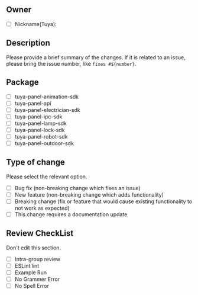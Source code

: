 ## Owner

- [ ] Nickname(Tuya): 

## Description

Please provide a brief summary of the changes. If it is related to an issue, please bring the issue number, like `fixes #${number}`.

## Package

- [ ] tuya-panel-animation-sdk
- [ ] tuya-panel-api
- [ ] tuya-panel-electrician-sdk
- [ ] tuya-panel-ipc-sdk
- [ ] tuya-panel-lamp-sdk
- [ ] tuya-panel-lock-sdk
- [ ] tuya-panel-robot-sdk
- [ ] tuya-panel-outdoor-sdk

## Type of change

Please select the relevant option.

- [ ] Bug fix (non-breaking change which fixes an issue)
- [ ] New feature (non-breaking change which adds functionality)
- [ ] Breaking change (fix or feature that would cause existing functionality to not work as expected)
- [ ] This change requires a documentation update

## Review CheckList

Don't edit this section.

- [ ] Intra-group review
- [ ] ESLint lint
- [ ] Example Run
- [ ] No Grammer Error
- [ ] No Spell Error
